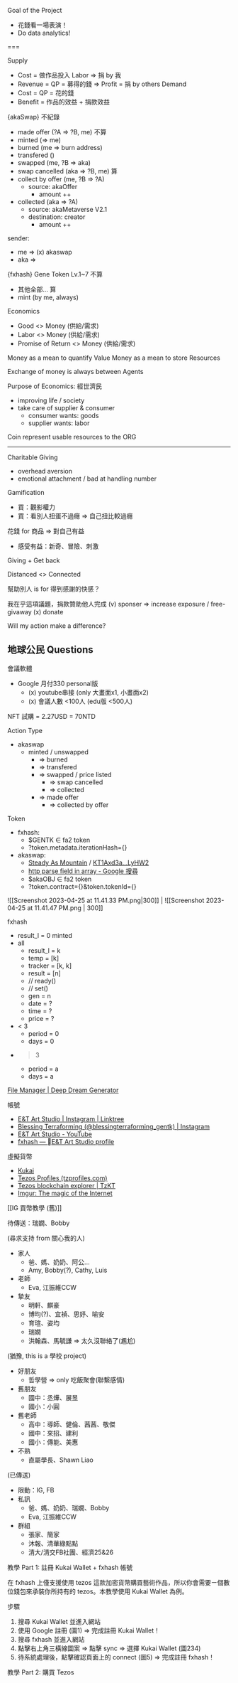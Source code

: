 
Goal of the Project
- 花錢看一場表演！
- Do data analytics!

===

Supply
- Cost = 做作品投入 Labor => 捐 by 我
- Revenue = QP = 募得的錢 => Profit = 捐 by others
Demand
- Cost = QP = 花的錢
- Benefit = 作品的效益 + 捐款效益

{akaSwap}
不紀錄
- made offer       (?A => ?B, me)
不算
- minted           (=> me)
- burned           (me => burn address)
- transfered       ()
- swapped          (me, ?B => aka)
- swap cancelled   (aka => ?B, me)
算
- collect by offer (me, ?B => ?A)
	- source: akaOffer
		- amount ++
- collected        (aka => ?A)
	- source: akaMetaverse V2.1
	- destination: creator
		- amount ++

sender:
- me => (x) akaswap
- aka => 

{fxhash} Gene Token Lv.1~7
不算
- 其他全部...
算
- mint (by me, always)

Economics
- Good <> Money (供給/需求)
- Labor <> Money (供給/需求)
- Promise of Return <> Money (供給/需求)

Money as a mean to quantify Value
Money as a mean to store Resources

Exchange of money is always between Agents

Purpose of Economics: 經世濟民
- improving life / society
- take care of supplier & consumer
	- consumer wants: goods
	- supplier wants: labor

Coin represent usable resources to the ORG

---

Charitable Giving
- overhead aversion
- emotional attachment / bad at handling number

Gamification
- 買：觀影權力
- 買：看別人扭蛋不過癮 => 自己扭比較過癮

花錢 for 商品 => 對自己有益
- 感受有益：新奇、冒險、刺激

Giving + Get back

Distanced <> Connected

幫助別人 is for 得到感謝的快感？

我在乎這項議題，捐款贊助他人完成
(v) sponser => increase exposure / free-givaway
(x) donate

Will my action make a difference?

地球公民 Questions
- 


會議軟體
- Google 月付330 personal版
	- (x) youtube串接 (only 大畫面x1, 小畫面x2)
	- (x) 會議人數 <100人 (edu版 <500人)

NFT 試購 = 2.27USD = 70NTD

Action Type
- akaswap
	- minted / unswapped
		- => burned
		- => transfered
		- => swapped / price listed
			- => swap cancelled
			- => collected
		- => made offer
			- => collected by offer

Token
- fxhash: 
	- $GENTK $\in$ fa2 token
	- ?token.metadata.iterationHash={}
- akaswap: 
	- [Steady As Mountain](https://akaswap.com/akaobj/11172) / [KT1Axd3a...LyHW2](https://tzkt.io/KT1Axd3a7GVpYSbfUaULbABAsEEtP7RLyHW2/operations/)
	- [http parse field in array - Google 搜尋](https://www.google.com/search?q=http+parse+field+in+array&oq=http+parse+field+in+array&aqs=edge..69i57j0i546l5j69i64.14072j0j1&sourceid=chrome&ie=UTF-8)
	- $akaOBJ $\in$ fa2 token
	- ?token.contract={}&token.tokenId={}

![[Screenshot 2023-04-25 at 11.41.33 PM.png|300]] | ![[Screenshot 2023-04-25 at 11.41.47 PM.png | 300]]

fxhash
- result_l = 0
minted
- all
	- result_l = k
	- temp = [k]
	- tracker = [k, k]
	- result = [n]
	- // ready()
	- // set()
	- gen = n
	- date = ?
	- time = ?
	- price = ?
- < 3
	- period = 0
	- days = 0
- > 3
	- period = a
	- days = a


[File Manager | Deep Dream Generator](https://deepdreamgenerator.com/files)

帳號
- [E&T Art Studio | Instagram | Linktree](https://linktr.ee/ENT_Art_Studio)
- [Blessing Terraforming (@blessingterraforming_gentk) | Instagram](https://www.instagram.com/blessingterraforming_gentk/)
- [E&T Art Studio - YouTube](https://www.youtube.com/@ENT_Art_Studio)
- [fxhash — E&T Art Studio profile](https://www.fxhash.xyz/u/%0BE%26T%20Art%20Studio)

虛擬貨幣
- [Kukai](https://wallet.kukai.app/account/tz2JSmFgzrRCiv78qWki2JAq77vz46mikv76)
- [Tezos Profiles (tzprofiles.com)](https://tzprofiles.com/)
- [Tezos blockchain explorer | TzKT](https://tzkt.io/)
- [Imgur: The magic of the Internet](https://imgur.com/user/tienenchang9112/posts)


[[IG 買幣教學 (舊)]]


待傳送：瑞嫺、Bobby

(尋求支持 from 關心我的人)
- 家人
	- 爸、媽、奶奶、阿公...
	- Amy, Bobby(?), Cathy, Luis
- 老師
	- Eva, 江振維CCW
- 摯友
	- 明軒、麒豪
	- 博均(?)、宜禎、思妤、喻安
	- 育瑄、姿均
	- 瑞嫺
	- 洪翰森、馬毓謙 => 太久沒聯絡了(尷尬)

(猶豫, this is a 學校 project)
- 好朋友
	- 哲學營 => only 吃飯聚會(聯繫感情)
- 舊朋友
	- 國中：丞燁、展昱
	- 國小：小圓
- 舊老師
	- 高中：導師、健倫、茜茜、敬傑
	- 國中：來招、建利
	- 國小：傳能、美惠
- 不熟
	- 直屬學長、Shawn Liao

(已傳送)
- 限動：IG, FB 
- 私訊
	- 爸、媽、奶奶、瑞嫺、Bobby
	- Eva, 江振維CCW
- 群組
	- 張家、簡家
	- 沐報、清華綠點點
	- 清大/清交FB社團、經濟25&26


教學 Part 1: 註冊 Kukai Wallet + fxhash 帳號

在 fxhash 上僅支援使用 tezos 這款加密貨幣購買藝術作品，所以你會需要ㄧ個數位錢包來承裝你所持有的 tezos。本教學使用 Kukai Wallet 為例。

步驟
1. 搜尋 Kukai Wallet 並進入網站
2. 使用 Google 註冊 (圖1)
   => 完成註冊 Kukai Wallet！
3. 搜尋 fxhash 並進入網站
4. 點擊右上角三橫線圖案 => 點擊 sync => 選擇 Kukai Wallet (圖234)
5. 待系統處理後，點擊確認頁面上的 connect (圖5)
   => 完成註冊 fxhash！

教學 Part 2: 購買 Tezos

